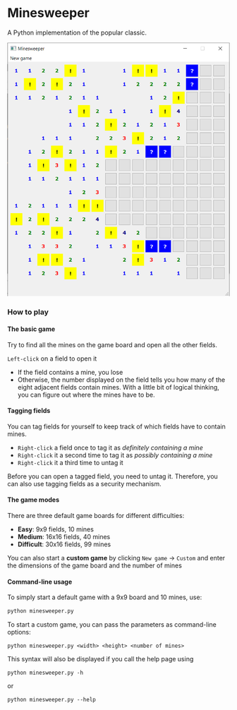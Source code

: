 # Minesweeper

A Python implementation of the popular classic.

![image-20200114150526290](screenshot.png)



### How to play

#### The basic game

Try to find all the mines on the game board and open all the other fields.

`Left-click` on a field to open it

- If the field contains a mine, you lose
- Otherwise, the number displayed on the field tells you how many of the eight adjacent fields contain mines. With a little bit of logical thinking, you can figure out where the mines have to be.



#### Tagging fields

You can tag fields for yourself to keep track of which fields have to contain mines.

- `Right-click` a field once to tag it as *definitely containing a mine*
- `Right-click` it a second time to tag it as *possibly containing a mine*
- `Right-click` it a third time to untag it

Before you can open a tagged field, you need to untag it. Therefore, you can also use tagging fields as a security mechanism.



#### The game modes

There are three default game boards for different difficulties:

- **Easy**: 9x9 fields, 10 mines
- **Medium**: 16x16 fields, 40 mines
- **Difficult**: 30x16 fields, 99 mines

You can also start a **custom game** by clicking `New game` &rarr; `Custom` and enter the dimensions of the game board and the number of mines



#### Command-line usage

To simply start a default game with a 9x9 board and 10 mines, use:

``````bash
python minesweeper.py
``````

To start a custom game, you can pass the parameters as command-line options:

``````
python minesweeper.py <width> <height> <number of mines>
``````

This syntax will also be displayed if you call the help page using

``````
python minesweeper.py -h
``````

or 

``````
python minesweeper.py --help
``````